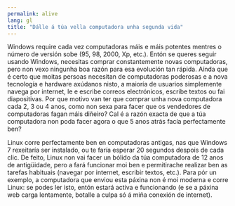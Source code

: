 ```yaml
---
permalink: alive
lang: gl
title: "Dálle á túa vella computadora unha segunda vida"
---
```


Windows require cada vez computadoras máis e máis potentes mentres o número de versión sobe (95, 98, 2000, Xp, etc.). Entón se queres seguir usando Windows, necesitas comprar constantemente novas computadoras, pero non vexo ningunha boa razón para esa evolución tan rápida. Aínda que é certo que moitas persoas necesitan de computadoras poderosas e a nova tecnología e hardware axúdanos nisto, a maioría de usuarios simplemente navega por internet, le e escribe correos electrónicos, escribe textos ou fai diapositivas. Por que motivo van ter que comprar unha nova computadora cada 2, 3 ou 4 anos, como non sexa para facer que os vendedores de computadoras fagan máis diñeiro? Cal é a razón exacta de que a túa computadora non poda facer agora o que 5 anos atrás facía perfectamente ben?

Linux corre perfectamente ben en computadoras antigas, nas que Windows 7 rexeitaría ser instalado, ou te farí­a esperar 20 segundos despois de cada clic. De feito, Linux non vai facer un bólido da túa computadora de 12 anos de antigüidade, pero a fará funcionar moi ben e permitirache realizar ben as tarefas habituais (navegar por internet, escribir textos, etc.). Para pór un exemplo, a computadora que enviou esta páxina non é moi moderna e corre Linux: se podes ler isto, entón estará activa e funcionando (e se a páxina web carga lentamente, botalle a culpa só á miña conexión de internet).





